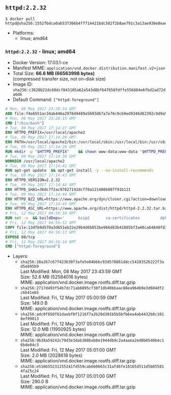 ## `httpd:2.2.32`

```console
$ docker pull httpd@sha256:1552fbdca0ab537366b4ff714421bdc502f2b8ae791c3a13ae930e8eaeab1505
```

-	Platforms:
	-	linux; amd64

### `httpd:2.2.32` - linux; amd64

-	Docker Version: 17.03.1-ce
-	Manifest MIME: `application/vnd.docker.distribution.manifest.v2+json`
-	Total Size: **66.6 MB (66563998 bytes)**  
	(compressed transfer size, not on-disk size)
-	Image ID: `sha256:c3828b22dc60dcf843105a62a543d8bf647658fdffe556884e6fbd2ad72da6d6`
-	Default Command: `["httpd-foreground"]`

```dockerfile
# Mon, 08 May 2017 23:28:14 GMT
ADD file:f4e6551ac34ab446a297849489a5693d67a7e76c9cb9ed9346d82392c9d9a5fe in / 
# Mon, 08 May 2017 23:28:15 GMT
CMD ["/bin/bash"]
# Tue, 09 May 2017 17:14:27 GMT
ENV HTTPD_PREFIX=/usr/local/apache2
# Tue, 09 May 2017 17:14:28 GMT
ENV PATH=/usr/local/apache2/bin:/usr/local/sbin:/usr/local/bin:/usr/sbin:/usr/bin:/sbin:/bin
# Tue, 09 May 2017 17:14:29 GMT
RUN mkdir -p "$HTTPD_PREFIX" 	&& chown www-data:www-data "$HTTPD_PREFIX"
# Tue, 09 May 2017 17:14:30 GMT
WORKDIR /usr/local/apache2
# Tue, 09 May 2017 17:14:42 GMT
RUN apt-get update 	&& apt-get install -y --no-install-recommends 		libapr1 		libaprutil1 		libaprutil1-ldap 		libapr1-dev 		libaprutil1-dev 		libpcre++0 		libssl1.0.0 	&& rm -r /var/lib/apt/lists/*
# Tue, 09 May 2017 17:14:43 GMT
ENV HTTPD_VERSION=2.2.32
# Tue, 09 May 2017 17:14:44 GMT
ENV HTTPD_SHA1=36dc7f2ac97627192dcff0a121408b897f91b121
# Tue, 09 May 2017 17:14:44 GMT
ENV HTTPD_BZ2_URL=https://www.apache.org/dyn/closer.cgi?action=download&filename=httpd/httpd-2.2.32.tar.bz2
# Tue, 09 May 2017 17:14:45 GMT
ENV HTTPD_ASC_URL=https://www.apache.org/dist/httpd/httpd-2.2.32.tar.bz2.asc
# Fri, 12 May 2017 04:56:10 GMT
RUN set -x 	&& buildDeps=' 		bzip2 		ca-certificates 		dpkg-dev 		gcc 		libpcre++-dev 		libssl-dev 		make 		wget 	' 	&& apt-get update 	&& apt-get install -y --no-install-recommends $buildDeps 	&& rm -r /var/lib/apt/lists/* 		&& wget -O httpd.tar.bz2 "$HTTPD_BZ2_URL" 	&& echo "$HTTPD_SHA1 *httpd.tar.bz2" | sha1sum -c - 	&& wget -O httpd.tar.bz2.asc "$HTTPD_ASC_URL" 	&& export GNUPGHOME="$(mktemp -d)" 	&& gpg --keyserver ha.pool.sks-keyservers.net --recv-keys B1B96F45DFBDCCF974019235193F180AB55D9977 	&& gpg --batch --verify httpd.tar.bz2.asc httpd.tar.bz2 	&& rm -r "$GNUPGHOME" httpd.tar.bz2.asc 		&& mkdir -p src 	&& tar -xf httpd.tar.bz2 -C src --strip-components=1 	&& rm httpd.tar.bz2 	&& cd src 		&& gnuArch="$(dpkg-architecture --query DEB_BUILD_GNU_TYPE)" 	&& ./configure 		--build="$gnuArch" 		--prefix="$HTTPD_PREFIX" 		--enable-mods-shared='all ssl ldap cache proxy authn_alias mem_cache file_cache authnz_ldap charset_lite dav_lock disk_cache' 	&& make -j "$(nproc)" 	&& make install 		&& cd .. 	&& rm -r src man manual 		&& sed -ri 		-e 's!^(\s*CustomLog)\s+\S+!\1 /proc/self/fd/1!g' 		-e 's!^(\s*ErrorLog)\s+\S+!\1 /proc/self/fd/2!g' 		"$HTTPD_PREFIX/conf/httpd.conf" 		&& apt-get purge -y --auto-remove $buildDeps
# Fri, 12 May 2017 04:56:12 GMT
COPY file:13dfb9d570a3d651eb22e29b4d6b853be966d83b41885bf3a40ca64840fd3db2 in /usr/local/bin/ 
# Fri, 12 May 2017 04:56:13 GMT
EXPOSE 80/tcp
# Fri, 12 May 2017 04:56:14 GMT
CMD ["httpd-foreground"]
```

-	Layers:
	-	`sha256:10a267c67f423630f3afe5e04bbbc93d578861ddcc54283526222f3ad5e895b9`  
		Last Modified: Mon, 08 May 2017 23:43:59 GMT  
		Size: 52.6 MB (52584016 bytes)  
		MIME: application/vnd.docker.image.rootfs.diff.tar.gzip
	-	`sha256:2717d493f54b7dc71ab8895cf38f1db40bbaac88ea964b9e3d604df2c6b41eb5`  
		Last Modified: Fri, 12 May 2017 05:00:59 GMT  
		Size: 149.0 B  
		MIME: application/vnd.docker.image.rootfs.diff.tar.gzip
	-	`sha256:adc0f850f61daebf0f1216f7a2b28d301b5b5bfb6ea4ab4432b8c1010ef99013`  
		Last Modified: Fri, 12 May 2017 05:01:05 GMT  
		Size: 12.0 MB (11950925 bytes)  
		MIME: application/vnd.docker.image.rootfs.diff.tar.gzip
	-	`sha256:9b38a59242c79d3e3dab388bab8e1944db9c2a4aaea2ed0b0540b4c16bde04c3`  
		Last Modified: Fri, 12 May 2017 05:01:00 GMT  
		Size: 2.0 MB (2028618 bytes)  
		MIME: application/vnd.docker.image.rootfs.diff.tar.gzip
	-	`sha256:e516655231255241fd559cab660663c31af46fe10165d511d5b855814fa25c24`  
		Last Modified: Fri, 12 May 2017 05:01:00 GMT  
		Size: 290.0 B  
		MIME: application/vnd.docker.image.rootfs.diff.tar.gzip
